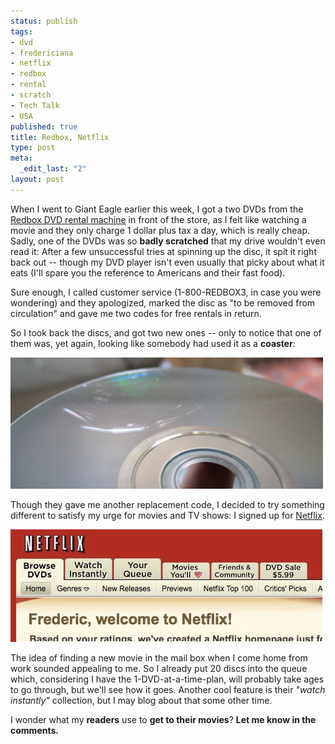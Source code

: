 ```yaml
--- 
status: publish
tags: 
- dvd
- fredericiana
- netflix
- redbox
- rental
- scratch
- Tech Talk
- USA
published: true
title: Redbox, Netflix
type: post
meta: 
  _edit_last: "2"
layout: post
---
```

When I went to Giant Eagle earlier this week, I got a two DVDs from the <a href="http://www.redbox.com/">Redbox DVD rental machine</a> in front of the store, as I felt like watching a movie and they only charge 1 dollar plus tax a day, which is really cheap. Sadly, one of the DVDs was so <strong>badly scratched</strong> that my drive wouldn't even read it: After a few unsuccessful tries at spinning up the disc, it spit it right back out -- though my DVD player isn't even usually that picky about what it eats (I'll spare you the reference to Americans and their fast food).

Sure enough, I called customer service (1-800-REDBOX3, in case you were wondering) and they apologized, marked the disc as "to be removed from circulation" and gave me two codes for free rentals in return.

So I took back the discs, and got two new ones -- only to notice that one of them was, yet again, looking like somebody had used it as a <strong>coaster</strong>:

<img src="/media/wp/2008/08/dvd-scratched.jpg" alt="" title="Scratched DVD" width="500" height="210" class="alignnone size-full wp-image-1428" />

Though they gave me another replacement code, I decided to try something different to satisfy my urge for movies and TV shows: I signed up for <a href="http://netflix.com">Netflix</a>.

<img src="/media/wp/2008/08/netflix-welcome.jpg" alt="" title="Welcome to Netflix" width="499" height="180" class="alignnone size-full wp-image-1429" />

The idea of finding a new movie in the mail box when I come home from work sounded appealing to me. So I already put 20 discs into the queue which, considering I have the 1-DVD-at-a-time-plan, will probably take ages to go through, but we'll see how it goes. Another cool feature is their <em>"watch instantly"</em> collection, but I may blog about that some other time.

I wonder what my <strong>readers</strong> use to <strong>get to their movies</strong>? <strong>Let me know in the comments.</strong>
